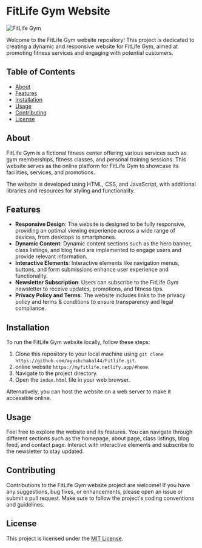 # FitLife Gym Website

![FitLife Gym](./assets/images/logo.png)

Welcome to the FitLife Gym website repository! This project is dedicated to creating a dynamic and responsive website for FitLife Gym, aimed at promoting fitness services and engaging with potential customers.

## Table of Contents

- [About](#about)
- [Features](#features)
- [Installation](#installation)
- [Usage](#usage)
- [Contributing](#contributing)
- [License](#license)

## About

FitLife Gym is a fictional fitness center offering various services such as gym memberships, fitness classes, and personal training sessions. This website serves as the online platform for FitLife Gym to showcase its facilities, services, and promotions.

The website is developed using HTML, CSS, and JavaScript, with additional libraries and resources for styling and functionality.

## Features

- **Responsive Design**: The website is designed to be fully responsive, providing an optimal viewing experience across a wide range of devices, from desktops to smartphones.
- **Dynamic Content**: Dynamic content sections such as the hero banner, class listings, and blog feed are implemented to engage users and provide relevant information.
- **Interactive Elements**: Interactive elements like navigation menus, buttons, and form submissions enhance user experience and functionality.
- **Newsletter Subscription**: Users can subscribe to the FitLife Gym newsletter to receive updates, promotions, and fitness tips.
- **Privacy Policy and Terms**: The website includes links to the privacy policy and terms & conditions to ensure transparency and legal compliance.

## Installation

To run the FitLife Gym website locally, follow these steps:

1. Clone this repository to your local machine using `git clone https://github.com/ayushchahal44/Fitlife.git`.
2. online website `https://myfitlife.netlify.app/#home`.
3. Navigate to the project directory.
4. Open the `index.html` file in your web browser.

Alternatively, you can host the website on a web server to make it accessible online.

## Usage

Feel free to explore the website and its features. You can navigate through different sections such as the homepage, about page, class listings, blog feed, and contact page. Interact with interactive elements and subscribe to the newsletter to stay updated.

## Contributing

Contributions to the FitLife Gym website project are welcome! If you have any suggestions, bug fixes, or enhancements, please open an issue or submit a pull request. Make sure to follow the project's coding conventions and guidelines.

## License

This project is licensed under the [MIT License](LICENSE).
